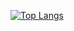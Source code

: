 [![Top Langs](https://github-readme-stats.vercel.app/api/top-langs/?username=nyohoo
)](https://github.com/anuraghazra/github-readme-stats)
